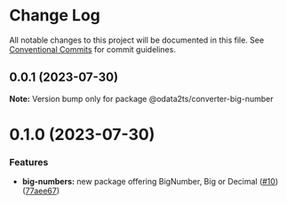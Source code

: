 # Change Log

All notable changes to this project will be documented in this file.
See [Conventional Commits](https://conventionalcommits.org) for commit guidelines.

## 0.0.1 (2023-07-30)

**Note:** Version bump only for package @odata2ts/converter-big-number






# 0.1.0 (2023-07-30)


### Features

* **big-numbers:** new package offering BigNumber, Big or Decimal ([#10](https://github.com/odata2ts/converter/issues/10)) ([77aee67](https://github.com/odata2ts/converter/commit/77aee67eef5ee33e29bc5c47c06ae64c5498a953))

